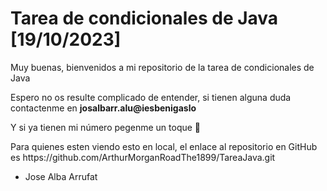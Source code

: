 # Tarea de condicionales de Java [19/10/2023]

<p> Muy buenas, bienvenidos a mi repositorio de la tarea de condicionales de Java </p>

<p>  Espero no os resulte complicado de entender, si tienen alguna duda contactenme en <b> josalbarr.alu@iesbenigaslo </b> </p>
<p> Y si ya tienen mi número pegenme un toque 🤨 </p>

<p> Para quienes esten viendo esto en local, el enlace al repositorio en GitHub es https://github.com/ArthurMorganRoadThe1899/TareaJava.git</p>

* Jose Alba Arrufat


